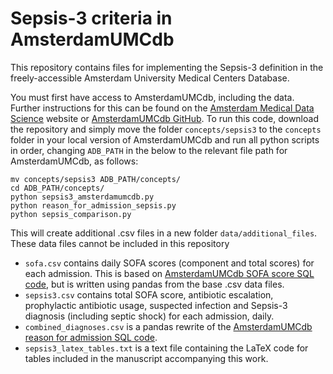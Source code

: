 # Sepsis-3 criteria in AmsterdamUMCdb

This repository contains files for implementing the Sepsis-3 definition in the freely-accessible Amsterdam University Medical Centers Database.

You must first have access to AmsterdamUMCdb, including the data. Further instructions for this can be found on the [Amsterdam Medical Data Science](https://amsterdammedicaldatascience.nl/) website or [AmsterdamUMCdb GitHub](https://github.com/AmsterdamUMC/AmsterdamUMCdb). To run this code, download the repository and simply move the folder `concepts/sepsis3` to the `concepts` folder in your local version of AmsterdamUMCdb and run all python scripts in order, changing `ADB_PATH` in the below to the relevant file path for AmsterdamUMCdb, as follows:

```
mv concepts/sepsis3 ADB_PATH/concepts/
cd ADB_PATH/concepts/
python sepsis3_amsterdamumcdb.py
python reason_for_admission_sepsis.py
python sepsis_comparison.py
```

This will create additional .csv files in a new folder `data/additional_files`. These data files cannot be included in this repository 
+ `sofa.csv` contains daily SOFA scores (component and total scores) for each admission. This is based on [AmsterdamUMCdb SOFA score SQL code](https://github.com/AmsterdamUMC/AmsterdamUMCdb/blob/master/concepts/severityscores/sofa.ipynb), but is written using pandas from the base .csv data files.
+ `sepsis3.csv` contains total SOFA score, antibiotic escalation, prophylactic antibiotic usage, suspected infection and Sepsis-3 diagnosis (including septic shock) for each admission, daily.
+ `combined_diagnoses.csv` is a pandas rewrite of the [AmsterdamUMCdb reason for admission SQL code](https://github.com/AmsterdamUMC/AmsterdamUMCdb/blob/master/concepts/diagnosis/reason_for_admission.ipynb).
+ `sepsis3_latex_tables.txt` is a text file containing the LaTeX code for tables included in the manuscript accompanying this work.
